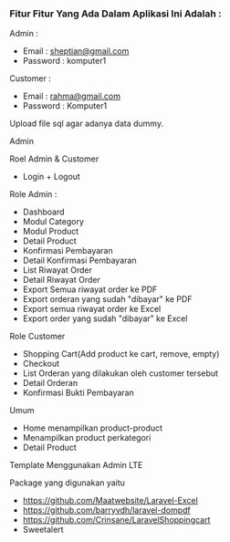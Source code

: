 ### Fitur Fitur Yang Ada Dalam Aplikasi Ini Adalah :

Admin :
- Email     : sheptian@gmail.com
- Password  : komputer1

Customer :
- Email     : rahma@gmail.com
- Password  : Komputer1

Upload file sql agar adanya data dummy.

Admin

Roel Admin & Customer 
- Login + Logout

Role Admin :
- Dashboard
- Modul Category
- Modul Product
- Detail Product
- Konfirmasi Pembayaran
- Detail Konfirmasi Pembayaran
- List Riwayat Order 
- Detail Riwayat Order
- Export Semua riwayat order ke PDF
- Export orderan yang sudah "dibayar" ke PDF
- Export semua riwayat order ke Excel
- Export order yang sudah "dibayar" ke Excel 


Role Customer
- Shopping Cart(Add product ke cart, remove, empty)
- Checkout
- List Orderan yang dilakukan oleh customer tersebut
- Detail Orderan
- Konfirmasi Bukti Pembayaran

Umum 
- Home menampilkan product-product
- Menampilkan product perkategori
- Detail Product

Template Menggunakan Admin LTE

Package yang digunakan yaitu 
- https://github.com/Maatwebsite/Laravel-Excel
- https://github.com/barryvdh/laravel-dompdf
- https://github.com/Crinsane/LaravelShoppingcart
- Sweetalert


